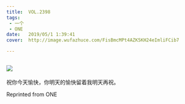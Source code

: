 ```yaml
---
title:	VOL.2398
tags:
 - 一个
 - ONE
date:	2019/05/1 1:39:41
cover:	http://image.wufazhuce.com/FisBmcMPt4AZK5KH24eImliFCib7

---
```

![](http://image.wufazhuce.com/FisBmcMPt4AZK5KH24eImliFCib7)
---

祝你今天愉快，你明天的愉快留着我明天再祝。
 
Reprinted from ONE
